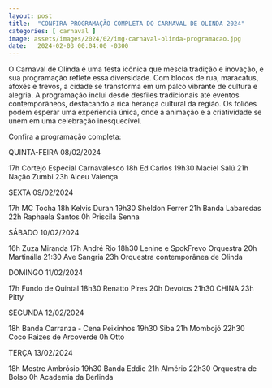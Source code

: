 ```yaml
---
layout: post
title:  "CONFIRA PROGRAMAÇÃO COMPLETA DO CARNAVAL DE OLINDA 2024"
categories: [ carnaval ]
image: assets/images/2024/02/img-carnaval-olinda-programacao.jpg
date:   2024-02-03 00:04:00 -0300
---
```

O Carnaval de Olinda é uma festa icônica que mescla tradição e inovação, e sua programação reflete essa diversidade. Com blocos de rua, maracatus, afoxés e frevos, a cidade se transforma em um palco vibrante de cultura e alegria. A programação inclui desde desfiles tradicionais até eventos contemporâneos, destacando a rica herança cultural da região. Os foliões podem esperar uma experiência única, onde a animação e a criatividade se unem em uma celebração inesquecível.

Confira a programação completa:

QUINTA-FEIRA 08/02/2024

17h Cortejo Especial Carnavalesco
18h Ed Carlos
19h30 Maciel Salú
21h Nação Zumbi
23h Alceu Valença

SEXTA 09/02/2024

17h MC Tocha
18h Kelvis Duran
19h30 Sheldon Ferrer
21h Banda Labaredas
22h Raphaela Santos
0h Priscila Senna

SÁBADO 10/02/2024

16h Zuza Miranda
17h André Rio
18h30 Lenine e SpokFrevo Orquestra
20h Martinálla
21:30 Ave Sangria
23h Orquestra contemporânea de Olinda

DOMINGO 11/02/2024

17h Fundo de Quintal
18h30 Renatto Pires
20h Devotos
21h30 CHINA
23h Pitty

SEGUNDA 12/02/2024

18h Banda Carranza - Cena Peixinhos
19h30 Siba
21h Mombojó
22h30 Coco Raizes de Arcoverde
0h Otto

TERÇA 13/02/2024

18h Mestre Ambrósio
19h30 Banda Eddie
21h Almério
22h30 Orquestra de Bolso
0h Academia da Berlinda